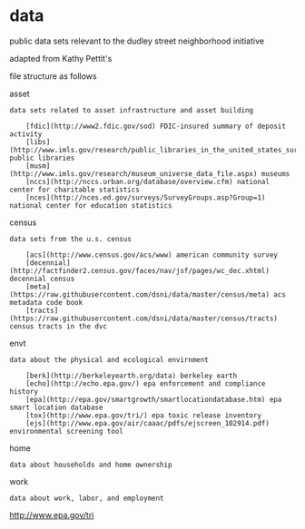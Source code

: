 # data
public data sets relevant to the dudley street neighborhood initiative

adapted from Kathy Pettit's 

file structure as follows

asset

	data sets related to asset infrastructure and asset building
	
		[fdic](http://www2.fdic.gov/sod) FDIC-insured summary of deposit activity
		[libs](http://www.imls.gov/research/public_libraries_in_the_united_states_survey.aspx) public libraries
		[musm](http://www.imls.gov/research/museum_universe_data_file.aspx) museums
		[nccs](http://nccs.urban.org/database/overview.cfm) national center for charitable statistics
		[nces](http://nces.ed.gov/surveys/SurveyGroups.asp?Group=1) national center for education statistics


census
	
	data sets from the u.s. census
	
		[acs](http://www.census.gov/acs/www) american community survey
		[decennial](http://factfinder2.census.gov/faces/nav/jsf/pages/wc_dec.xhtml) decennial census
		[meta](https://raw.githubusercontent.com/dsni/data/master/census/meta) acs metadata code book
		[tracts](https://raw.githubusercontent.com/dsni/data/master/census/tracts) census tracts in the dvc

envt
	
	data about the physical and ecological envirnment
	
		[berk](http://berkeleyearth.org/data) berkeley earth
		[echo](http://echo.epa.gov/) epa enforcement and compliance history
		[epa](http://epa.gov/smartgrowth/smartlocationdatabase.htm) epa smart location database
		[tox](http://www.epa.gov/tri/) epa toxic release inventory
		[ejs](http://www.epa.gov/air/caaac/pdfs/ejscreen_102914.pdf) environmental screening tool

home 

	data about households and home ownership

work
	
	data about work, labor, and employment

http://www.epa.gov/tri
